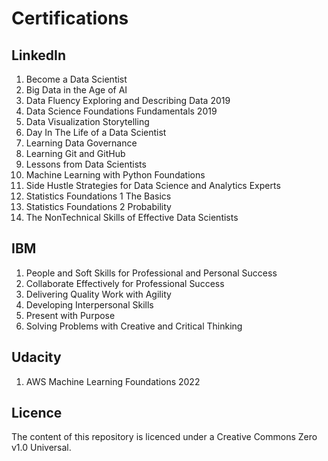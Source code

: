 # Certifications

## LinkedIn
 1. Become a Data Scientist
 2. Big Data in the Age of AI
 3. Data Fluency Exploring and Describing Data 2019
 4. Data Science Foundations Fundamentals 2019
 5. Data Visualization Storytelling
 6. Day In The Life of a Data Scientist
 7. Learning Data Governance
 8. Learning Git and GitHub
 9. Lessons from Data Scientists
10. Machine Learning with Python Foundations
11. Side Hustle Strategies for Data Science and Analytics Experts
12. Statistics Foundations 1 The Basics
13. Statistics Foundations 2 Probability
14. The NonTechnical Skills of Effective Data Scientists

## IBM
 1. People and Soft Skills for Professional and Personal Success
 2. Collaborate Effectively for Professional Success
 3. Delivering Quality Work with Agility
 4. Developing Interpersonal Skills
 5. Present with Purpose
 6. Solving Problems with Creative and Critical Thinking
 
 ## Udacity
 1. AWS Machine Learning Foundations 2022

 ## Licence
 The content of this repository is licenced under a Creative Commons Zero v1.0 Universal.
